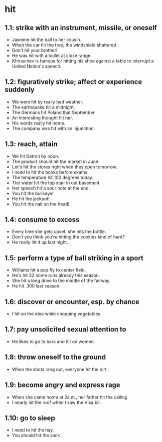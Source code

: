 # hit
## 1.1: strike with an instrument, missile, or oneself

  *  Jasmine hit the ball to her cousin.
  *  When the car hit the tree, the windshield shattered.
  *  Don't hit your brother!
  *  He was hit with a bullet at close range.
  *  Khruschev is famous for hitting his shoe against a table to interrupt a United Nation's speech.

## 1.2: figuratively strike; affect or experience suddenly

  *  We were hit by really bad weather.
  *  The earthquake hit a midnight.
  *  The Germans hit Poland that September.
  *  An interesting thought hit her.
  *  His words really hit home.
  *  The company was hit with an injunction.

## 1.3: reach, attain

  *  We hit Detroit by noon.
  *  The product should hit the market in June.
  *  Let's hit the stores right when they open tomorrow.
  *  I need to hit the books before exams.
  *  The temperature hit 100 degrees today.
  *  The water hit the top stair in out basement.
  *  Her speech hit a sour note at the end.
  *  You hit the bullseye!
  *  He hit the jackpot!
  *  You hit the nail on the head!

## 1.4: consume to excess

  *  Every time she gets upset, she hits the bottle.
  *  Don't you think you're hitting the cookies kind of hard?
  *  He really hit it up last night.

## 1.5: perform a type of ball striking in a sport

  *  Williams hit a pop fly to center field.
  *  He's hit 32 home runs already this season.
  *  She hit a long drive to the middle of the fairway.
  *  He hit .300 last season.

## 1.6: discover or encounter, esp. by chance

  *  I hit on the idea while chopping vegetables.

## 1.7: pay unsolicited sexual attention to

  *  He likes to go to bars and hit on women.

## 1.8: throw oneself to the ground

  *  When the shots rang out, everyone hit the dirt.

## 1.9: become angry and express rage

  *  When she came home at 2a.m., her father hit the ceiling.
  *  I nearly hit the roof when I saw the Visa bill.

## 1.10: go to sleep

  *  I need to hit the hay.
  *  You should hit the sack
